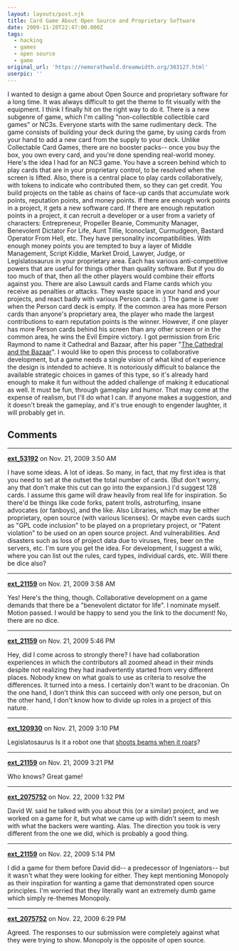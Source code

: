 ```yaml
---
layout: layouts/post.njk
title: Card Game About Open Source and Proprietary Software
date: 2009-11-20T22:47:00.000Z
tags:
  - hacking
  - games
  - open source
  - game
original_url: 'https://nemorathwald.dreamwidth.org/303127.html'
userpic: ''
---
```

I wanted to design a game about Open Source and proprietary software for a long time. It was always difficult to get the theme to fit visually with the equipment. I think I finally hit on the right way to do it. There is a new subgenre of game, which I'm calling "non-collectible collectible card games" or NC3s. Everyone starts with the same rudimentary deck. The game consists of building your deck during the game, by using cards from your hand to add a new card from the supply to your deck. Unlike Collectable Card Games, there are no booster packs-- once you buy the box, you own every card, and you're done spending real-world money. Here's the idea I had for an NC3 game. You have a screen behind which to play cards that are in your proprietary control, to be resolved when the screen is lifted. Also, there is a central place to play cards collaboratively, with tokens to indicate who contributed them, so they can get credit. You build projects on the table as chains of face-up cards that accumulate work points, reputation points, and money points. If there are enough work points in a project, it gets a new software card. If there are enough reputation points in a project, it can recruit a developer or a user from a variety of characters: Entrepreneur, Propeller Beanie, Community Manager, Benevolent Dictator For Life, Aunt Tillie, Iconoclast, Curmudgeon, Bastard Operator From Hell, etc. They have personality incompatibilities. With enough money points you are tempted to buy a layer of Middle Management, Script Kiddie, Market Droid, Lawyer, Judge, or Legislatosaurus in your proprietary area. Each has various anti-competitive powers that are useful for things other than quality software. But if you do too much of that, then all the other players would combine their efforts against you. There are also Lawsuit cards and Flame cards which you receive as penalties or attacks. They waste space in your hand and your projects, and react badly with various Person cards. :) The game is over when the Person card deck is empty. If the common area has more Person cards than anyone's proprietary area, the player who made the largest contributions to earn reputation points is the winner. However, if one player has more Person cards behind his screen than any other screen or in the common area, he wins the Evil Empire victory. I got permission from Eric Raymond to name it Cathedral and Bazaar, after his paper "[The Cathedral and the Bazaar](http://catb.org/~esr/writings/cathedral-bazaar/)". I would like to open this process to collaborative development, but a game needs a single vision of what kind of experience the design is intended to achieve. It is notoriously difficult to balance the available strategic choices in games of this type, so it's already hard enough to make it fun without the added challenge of making it educational as well. It must be fun, through gameplay and humor. That may come at the expense of realism, but I'll do what I can. If anyone makes a suggestion, and it doesn't break the gameplay, and it's true enough to engender laughter, it will probably get in.

## Comments

---

**[ext_53192](https://www.dreamwidth.org/users/ext_53192)** on Nov. 21, 2009 3:50 AM

I have some ideas. A lot of ideas. So many, in fact, that my first idea is that you need to set at the outset the total number of cards. (But don't worry, any that don't make this cut can go into the expansion.) I'd suggest 128 cards. I assume this game will draw heavily from real life for inspiration. So there'd be things like code forks, patent trolls, astroturfing, insane advocates (or fanboys), and the like. Also Libraries, which may be either proprietary, open source (with various licenses). Or maybe even cards such as "GPL code inclusion" to be played on a proprietary project, or "Patent violation" to be used on an open source project. And vulnerabilities. And disasters such as loss of project data due to viruses, fires, beer on the servers, etc. I'm sure you get the idea. For development, I suggest a wiki, where you can list out the rules, card types, individual cards, etc. Will there be dice also?

---

**[ext_21159](https://www.dreamwidth.org/users/ext_21159)** on Nov. 21, 2009 3:58 AM

Yes! Here's the thing, though. Collaborative development on a game demands that there be a "benevolent dictator for life". I nominate myself. Motion passed. I would be happy to send you the link to the document! No, there are no dice.

---

**[ext_21159](https://www.dreamwidth.org/users/ext_21159)** on Nov. 21, 2009 5:46 PM

Hey, did I come across to strongly there? I have had collaboration experiences in which the contributors all zoomed ahead in their minds despite not realizing they had inadvertently started from very different places. Nobody knew on what goals to use as criteria to resolve the differences. It turned into a mess. I certainly don't want to be draconian. On the one hand, I don't think this can succeed with only one person, but on the other hand, I don't know how to divide up roles in a project of this nature.

---

**[ext_120930](https://www.dreamwidth.org/users/ext_120930)** on Nov. 21, 2009 3:10 PM

Legislatosaurus Is it a robot one that [shoots beams when it roars](http://www.kongregate.com/games/I_smell/robot-dinosaurs-that-shoot-beams-when-they-roar?acomplete=dinosaurs+tha)?

---

**[ext_21159](https://www.dreamwidth.org/users/ext_21159)** on Nov. 21, 2009 3:21 PM

Who knows? Great game!

---

**[ext_2075752](https://www.dreamwidth.org/users/ext_2075752)** on Nov. 22, 2009 1:32 PM

David W. said he talked with you about this (or a similar) project, and we worked on a game for it, but what we came up with didn't seem to mesh with what the backers were wanting. Alas. The direction you took is very different from the one we did, which is probably a good thing.

---

**[ext_21159](https://www.dreamwidth.org/users/ext_21159)** on Nov. 22, 2009 5:14 PM

I did a game for them before David did-- a predecessor of Ingeniators-- but it wasn't what they were looking for either. They kept mentioning Monopoly as their inspiration for wanting a game that demonstrated open source principles. I'm worried that they literally want an extremely dumb game which simply re-themes Monopoly.

---

**[ext_2075752](https://www.dreamwidth.org/users/ext_2075752)** on Nov. 22, 2009 6:29 PM

Agreed. The responses to our submission were completely against what they were trying to show. Monopoly is the opposite of open source.

